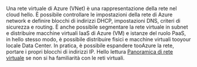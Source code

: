Una rete virtuale di Azure (VNet) è una rappresentazione della rete nel cloud hello. È possibile controllare le impostazioni della rete di Azure network e definire blocchi di indirizzi DHCP, impostazioni DNS, criteri di sicurezza e routing. È anche possibile segmentare la rete virtuale in subnet e distribuire macchine virtuali IaaS di Azure (VM) e istanze del ruolo PaaS, in hello stesso modo, è possibile distribuire fisici e macchine virtuali tooyour locale Data Center. In pratica, è possibile espandere tooAzure la rete, portare i propri blocchi di indirizzi IP. Hello lettura [Panoramica di rete virtuale](../articles/virtual-network/virtual-networks-overview.md) se non si ha familiarità con le reti virtuali.

